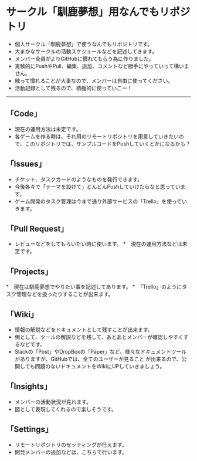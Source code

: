 # サークル「馴鹿夢想」用なんでもリポジトリ
* 個人サークル「馴鹿夢想」で使うなんでもリポジトリです。
* 大まかなサークルの活動スケジュールなどを記述してきます。
* メンバー全員がよりGitHubに慣れてもらう為に作りました。
* 実験的にPushやPull、編集、追加、コメントなど勝手にやっていって構いません。
* 触って慣れることが大事なので、メンバーは自由に使ってください。
* 活動記録として残るので、積極的に使っていこー！

---
## 「Code」
* 現在の運用方法は未定です。
* 各ゲームを作る時は、それ用のリモートリポジトリを用意していきたいので、このリポジトリでは、サンプルコードをPushしていくとかになるかも？
## 「Issues」
* チケット、タスクカードのようなものを発行できます。
* 今後各々で「テーマを設けて」どんどんPushしていけたらなと思っています。
* ゲーム開発のタスク管理は今まで通り外部サービスの「Trello」を使っていきます。
## 「Pull Request」
* レビューなどをしてもらいたい時に使います。
*　現在の運用方法などは未定です。
## 「Projects」
*　現在は馴鹿夢想でやりたい事を記述してあります。
*　「Trello」のようにタスク管理などを扱ったりすることが出来ます。
## 「Wiki」
* 情報の解説などをドキュメントとして残すことが出来ます。
* 例として、ツールの解説などを残して、あとあとメンバーが確認しやすくするなどです。
* Slackの「Post」やDropBoxの「Paper」など、様々なドキュメントツールがありますが、GitHubでは、全てのユーザーが見ること
が出来るので、公開しても問題のないドキュメントをWikiにUPしていきましょう。
## 「Insights」
* メンバーの活動状況が見れます。
* 図として表現してくれるので楽しそうです。
## 「Settings」
* リモートリポジトリのセッティングが行えます。
* 開発メンバーの追加などは、こちらで行います。
